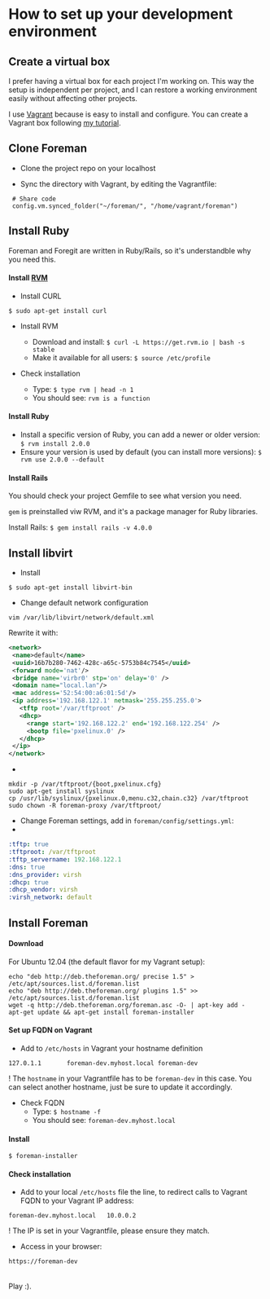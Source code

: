 # How to set up your development environment

## Create a virtual box

  I prefer having a virtual box for each project I'm working on. This way the setup is independent per project,
and I can restore a working environment easily without affecting other projects.

  I use [Vagrant](http://www.vagrantup.com/) because is easy to install and configure. 
You can create a Vagrant box following [my tutorial](https://github.com/marianitadn/vagrant).


## Clone Foreman

- Clone the project repo on your localhost

- Sync the directory with Vagrant, by editing the Vagrantfile:
 
```
 # Share code                                                                  
 config.vm.synced_folder("~/foreman/", "/home/vagrant/foreman")
```

## Install Ruby

Foreman and Foregit are written in Ruby/Rails, so it's understandble why you need this.

#### Install [RVM](http://rvm.io/)


  - Install CURL

```$ sudo apt-get install curl```

  - Install RVM                       

     - Download and install: ```$ curl -L https://get.rvm.io | bash -s stable```
     - Make it available for all users: ```$ source /etc/profile```


  - Check installation
   
    - Type: ```$ type rvm | head -n 1```
    - You should see: ```rvm is a function```
    

#### Install Ruby

  - Install a specific version of Ruby, you can add a newer or older version: ```$ rvm install 2.0.0```
  - Ensure your version is used by default (you can install more versions): ```$ rvm use 2.0.0 --default```


#### Install Rails

You should check your project Gemfile to see what version you need.

`gem` is preinstalled viw RVM, and it's a package manager for Ruby libraries.

Install Rails: ```$ gem install rails -v 4.0.0```


## Install libvirt

- Install
```
$ sudo apt-get install libvirt-bin
```

- Change default network configuration
 
```
vim /var/lib/libvirt/network/default.xml
```

Rewrite it with:

```xml
<network>
 <name>default</name>
 <uuid>16b7b280-7462-428c-a65c-5753b84c7545</uuid>
 <forward mode='nat'/>
 <bridge name='virbr0' stp='on' delay='0' />
 <domain name="local.lan"/>
 <mac address='52:54:00:a6:01:5d'/>
 <ip address='192.168.122.1' netmask='255.255.255.0'>
   <tftp root='/var/tftproot' />
   <dhcp>
     <range start='192.168.122.2' end='192.168.122.254' />
     <bootp file='pxelinux.0' />
   </dhcp>
 </ip>
</network>

```

-

```
mkdir -p /var/tftproot/{boot,pxelinux.cfg}
sudo apt-get install syslinux
cp /usr/lib/syslinux/{pxelinux.0,menu.c32,chain.c32} /var/tftproot
sudo chown -R foreman-proxy /var/tftproot/
```

- Change Foreman settings, add in `foreman/config/settings.yml`:
- 
```yml
:tftp: true
:tftproot: /var/tftproot
:tftp_servername: 192.168.122.1
:dns: true
:dns_provider: virsh
:dhcp: true
:dhcp_vendor: virsh
:virsh_network: default
```

## Install Foreman

#### Download

For Ubuntu 12.04 (the default flavor for my Vagrant setup):

```
echo "deb http://deb.theforeman.org/ precise 1.5" > /etc/apt/sources.list.d/foreman.list
echo "deb http://deb.theforeman.org/ plugins 1.5" >> /etc/apt/sources.list.d/foreman.list
wget -q http://deb.theforeman.org/foreman.asc -O- | apt-key add -
apt-get update && apt-get install foreman-installer
```


#### Set up FQDN on Vagrant

- Add to `/etc/hosts` in Vagrant your hostname definition

```
127.0.1.1       foreman-dev.myhost.local foreman-dev
```

! The `hostname` in your Vagrantfile has to be `foreman-dev` in this case. You can select another hostname, just be sure to update it accordingly.

- Check FQDN
   - Type: ```$ hostname -f```
   - You should see: ```foreman-dev.myhost.local```
   
   
#### Install 

```
$ foreman-installer
```

#### Check installation

- Add to your local `/etc/hosts` file the line, to redirect calls to Vagrant FQDN to your Vagrant IP address:

```
foreman-dev.myhost.local   10.0.0.2
```

! The IP is set in your Vagrantfile, please ensure they match.


- Access in your browser:

```
https://foreman-dev
```

######

Play :).
